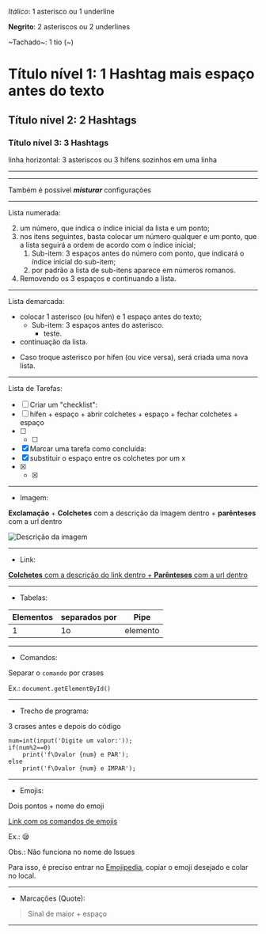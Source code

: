 _Itálico_: 1 asterisco ou 1 underline

**Negrito**: 2 asteriscos ou 2 underlines

~Tachado~: 1 tio (~)

# Título nível 1: 1 Hashtag mais espaço antes do texto
## Título nível 2: 2 Hashtags
### Título nível 3: 3 Hashtags
linha horizontal: 3 asteriscos ou 3 hífens sozinhos em uma linha
***
---

Também é possível __*misturar*__ configurações

---

Lista numerada:

2. um número, que indica o índice inicial da lista e um ponto;
1. nos itens seguintes, basta colocar um número qualquer e um ponto, que a lista seguirá a ordem de acordo com o índice inicial;
   1. Sub-item: 3 espaços antes do número com ponto, que indicará o índice inicial do sub-item;
   4. por padrão a lista de sub-itens aparece em números romanos.
7. Removendo os 3 espaços e continuando a lista.

---

Lista demarcada:

* colocar 1 asterisco (ou hífen) e 1 espaço antes do texto;
   * Sub-item: 3 espaços antes do asterisco.
      * teste.
* continuação da lista.
- Caso troque asterisco por hífen (ou vice versa), será criada uma nova lista.

---

Lista de Tarefas:

- [ ] Criar um "checklist":
- [ ] hífen + espaço + abrir colchetes + espaço + fechar colchetes + espaço
- [ ] - [ ]
- [x] Marcar uma tarefa como concluída:
- [x] substituir o espaço entre os colchetes por um x
- [x] - [x]

---

* Imagem:

**Exclamação** + **Colchetes** com a descrição da imagem dentro + **parênteses** com a url dentro

![Descrição da imagem](https://cdn.iconscout.com/icon/free/png-256/github-153-675523.png)

---

* Link:

[**Colchetes** com a descrição do link dentro + **Parênteses** com a url dentro](https://github.com/rpatricio-souza)

---

* Tabelas:

Elementos | separados por | **Pipe**
---|---|---
1 | 1o | elemento

---

* Comandos:

Separar o `comando` por crases

Ex.: `document.getElementById()`

---

* Trecho de programa:

3 crases antes e depois do código
```
num=int(input('Digite um valor:'));
if(num%2==0)
    print('f\Ovalor {num} e PAR');
else
    print('f\Ovalor {num} e IMPAR');
```

---

* Emojis:

Dois pontos + nome do emoji

[Link com os comandos de emojis](https://github.com/ikatyang/emoji-cheat-sheet)

Ex.: :sleepy:

Obs.: Não funciona no nome de Issues

Para isso, é preciso entrar no [Emojipedia](https://emojipedia.org/), copiar o emoji desejado e colar no local.

---

* Marcações (Quote):

> Sinal de maior + espaço

---

